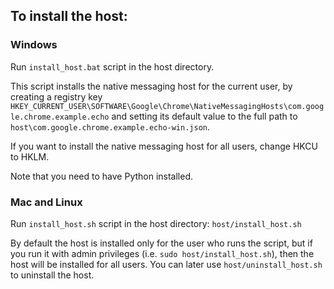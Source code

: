 ## To install the host:

### Windows

Run `install_host.bat` script in the host directory.

This script installs the native messaging host for the current user, by creating a registry key
` HKEY_CURRENT_USER\SOFTWARE\Google\Chrome\NativeMessagingHosts\com.google.chrome.example.echo`
and setting its default value to the full path to `host\com.google.chrome.example.echo-win.json`.

If you want to install the native messaging host for all users, change HKCU to HKLM.

Note that you need to have Python installed.

### Mac and Linux

Run `install_host.sh` script in the host directory: `host/install_host.sh`

By default the host is installed only for the user who runs the script, but if
you run it with admin privileges (i.e. `sudo host/install_host.sh`), then the
host will be installed for all users. You can later use `host/uninstall_host.sh`
to uninstall the host.
